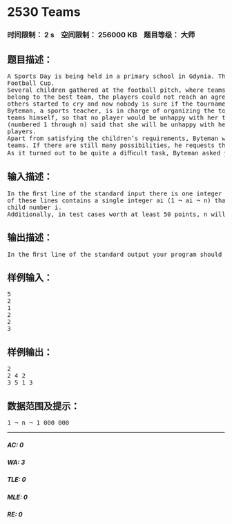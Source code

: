 # 2530 Teams   
### 时间限制： 2 s&nbsp;&nbsp;&nbsp;&nbsp;空间限制： 256000 KB&nbsp;&nbsp;&nbsp;&nbsp;题目等级： 大师  
## 题目描述：  

<pre>
A Sports Day is being held in a primary school in Gdynia. The most important part of the event is the Annual  
Football Cup.  
Several children gathered at the football pitch, where teams were to be formed. As everyone wanted to  
belong to the best team, the players could not reach an agreement. Some of them threatened not to play,  
others started to cry and now nobody is sure if the tournament will take place at all.  
Byteman, a sports teacher, is in charge of organizing the tournament. He decided to split the children into  
teams himself, so that no player would be unhappy with her team. The i-th of the n children on the pitch  
(numbered 1 through n) said that she will be unhappy with her team if the team consists of less than ai  
players.  
Apart from satisfying the children’s requirements, Byteman would like to maximize the total number of  
teams. If there are still many possibilities, he requests the size of the largest team to be as small as possible.  
As it turned out to be quite a diﬃcult task, Byteman asked you for help.
</pre>
  
  
## 输入描述：  

<pre>
In the ﬁrst line of the standard input there is one integer n (1 ¬ n ¬ 1 000 000). Then, n lines follow. The i-th  
of these lines contains a single integer ai (1 ¬ ai ¬ n) that denotes the minimum team size that satisﬁes the  
child number i.  
Additionally, in test cases worth at least 50 points, n will not exceed 5 000.
</pre>
  
  
## 输出描述：  

<pre>
In the ﬁrst line of the standard output your program should write a single integer t equal to the maximumpossible number of teams. Then, t lines containing a description of the teams should follow. The i-th of theselines should contain an integer si (1 ¬ si ¬ n) denoting the size of the i-th team, and then si integersk1, k2, . . . , ksi (1 ¬ kj ¬ n for j = 1, 2, . . . , si), denoting the numbers of children belonging to the team i. Ifthere are many possible answers, you can output any of the solutions which minimize the size of the largestteam (among all the solutions consisting of exactly t teams).
</pre>
  
  
## 样例输入：  

<pre>
5  
2  
1  
2  
2  
3
</pre>
  
  
## 样例输出：  

<pre>
2  
2 4 2  
3 5 1 3
</pre>
  
  
## 数据范围及提示：  

<pre>
1 ¬ n ¬ 1 000 000
</pre>
  
  
***  

##### AC: 0  
##### WA: 3  
##### TLE: 0  
##### MLE: 0  
##### RE: 0  
